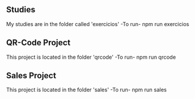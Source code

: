 ## Studies

My studies are in the folder called 'exercicios'
-To run-
npm run exercicios

## QR-Code Project

This project is located in the folder 'qrcode'
-To run-
npm run qrcode

## Sales Project

This project is located in the folder 'sales'
-To run-
npm run sales